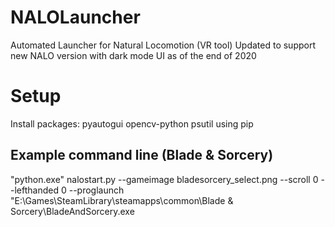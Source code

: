 # NALOLauncher
Automated Launcher for Natural Locomotion (VR tool)
Updated to support new NALO version with dark mode UI as of the end of 2020

# Setup
Install packages: pyautogui opencv-python psutil 
using pip

## Example command line (Blade & Sorcery)
"python.exe" nalostart.py --gameimage bladesorcery_select.png --scroll 0 --lefthanded 0 --proglaunch "E:\Games\SteamLibrary\steamapps\common\Blade & Sorcery\BladeAndSorcery.exe
